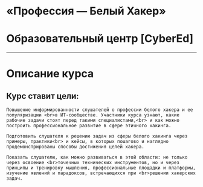# «Профессия — Белый Хакер»
# Образовательный центр [CyberEd]
***

# Описание курса

## Курс ставит цели:

    Повышение информированности слушателей о профессии белого хакера и ее популяризации <br>в ИТ-сообществе. Участники курса узнают, какие рабочие задачи стоят перед такими специалистами,<br> и как можно построить профессиональное развитие в сфере этичного хакинга.
     
    Подготовить слушателя к решению задач из сферы белого хакинга через примеры, практики<br> и кейсы, в которых пошагово и наглядно продемонстрированы способы достижения целей хакера.
    
    Показать слушателю, как можно развиваться в этой области: не только через освоение <br>точечных технических инструментов, но и через принципы и тренировку мышления, профессиональные площадки и платформы, изучение явлений и парадоксов, встречающихся при <br>решении хакерских задач.
    
